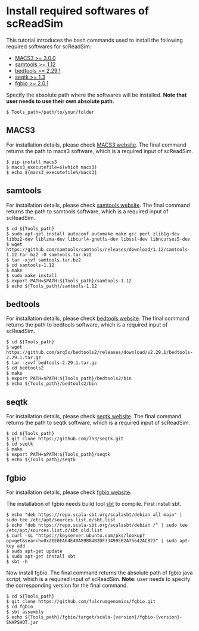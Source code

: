 # Install required softwares of scReadSim

This tutorial introduces the bash commands used to install the following required softwares for scReadSim:
- [MACS3 >= 3.0.0](https://github.com/macs3-project/MACS)
- [samtools >= 1.12](http://www.htslib.org/)
- [bedtools >= 2.29.1](https://bedtools.readthedocs.io/en/latest/)
- [seqtk >= 1.3](https://github.com/lh3/seqtk)
- [fgbio >= 2.0.1](https://github.com/fulcrumgenomics/fgbio)

Specify the absolute path where the softwares will be installed. **Note that user needs to use their own absolute path.**  

```{code-block} console
$ Tools_path=/path/to/your/folder 
```

## MACS3
For installation details, please check [MACS3 website](https://github.com/macs3-project/MACS). The final command returns the path to macs3 software, which is a required input of scReadSim.

```{code-block} console
$ pip install macs3
$ macs3_executefile=$(which macs3)
$ echo ${macs3_executefile%/macs3}
```

## samtools
For installation details, please check [samtools website](http://www.htslib.org/). The final command returns the path to samtools software, which is a required input of scReadSim.

```{code-block} console
$ cd ${Tools_path}
$ sudo apt-get install autoconf automake make gcc perl zlib1g-dev libbz2-dev liblzma-dev libcurl4-gnutls-dev libssl-dev libncurses5-dev
$ wget https://github.com/samtools/samtools/releases/download/1.12/samtools-1.12.tar.bz2 -O samtools.tar.bz2
$ tar -xjvf samtools.tar.bz2
$ cd samtools-1.12
$ make
$ sudo make install
$ export PATH=$PATH:${Tools_path}/samtools-1.12
$ echo ${Tools_path}/samtools-1.12
```


## bedtools
For installation details, please check [bedtools website](https://bedtools.readthedocs.io/en/latest/). The final command returns the path to bedtools software, which is a required input of scReadSim.

```{code-block} console
$ cd ${Tools_path}
$ wget https://github.com/arq5x/bedtools2/releases/download/v2.29.1/bedtools-2.29.1.tar.gz
$ tar -zxvf bedtools-2.29.1.tar.gz
$ cd bedtools2
$ make
$ export PATH=$PATH:${Tools_path}/bedtools2/bin
$ echo ${Tools_path}/bedtools2/bin
```


## seqtk
For installation details, please check [seqtk website](https://github.com/lh3/seqtk). The final command returns the path to seqtk software, which is a required input of scReadSim.

```{code-block} console
$ cd ${Tools_path}
$ git clone https://github.com/lh3/seqtk.git
$ cd seqtk
$ make
$ export PATH=$PATH:${Tools_path}/seqtk
$ echo ${Tools_path}/seqtk
```



## fgbio
For installation details, please check [fgbio website](https://github.com/fulcrumgenomics/fgbio). 

The installation of fgbio needs build tool [sbt](https://www.scala-sbt.org/download.html) to compile. First install sbt.


```{code-block} console
$ echo "deb https://repo.scala-sbt.org/scalasbt/debian all main" | sudo tee /etc/apt/sources.list.d/sbt.list
$ echo "deb https://repo.scala-sbt.org/scalasbt/debian /" | sudo tee /etc/apt/sources.list.d/sbt_old.list
$ curl -sL "https://keyserver.ubuntu.com/pks/lookup?op=get&search=0x2EE0EA64E40A89B84B2DF73499E82A75642AC823" | sudo apt-key add
$ sudo apt-get update
$ sudo apt-get install sbt 
$ sbt -h
```

Now install fgbio. The final command returns the absolute path of fgbio java script, which is a required input of scReadSim. **Note**: user needs to specify the corresponding version for the final command.


```{code-block} console
$ cd ${Tools_path}
$ git clone https://github.com/fulcrumgenomics/fgbio.git
$ cd fgbio
$ sbt assembly
$ echo ${Tools_path}/fgbio/target/scala-{version}/fgbio-{version}-SNAPSHOT.jar
```